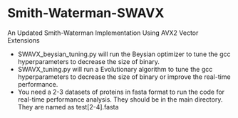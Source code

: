 # Smith-Waterman-SWAVX
An Updated Smith-Waterman Implementation Using AVX2 Vector Extensions

 - SWAVX_beysian_tuning.py will run the Beysian optimizer to tune the gcc hyperparameters to decrease the size of binary.
 - SWAVX_tuning.py will run a Evolutionary algorithm to tune the gcc hyperparameters to decrease the size of binary or improve the real-time performance.
 - You need a 2-3 datasets of proteins in fasta format to run the code for real-time performance analysis. They should be in the main directory. They are named as test[2-4].fasta 

